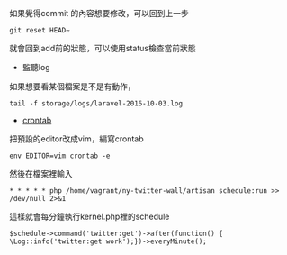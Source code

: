 如果覺得commit 的內容想要修改，可以回到上一步
```
git reset HEAD~
```
就會回到add前的狀態，可以使用status檢查當前狀態

* 監聽log

如果想要看某個檔案是不是有動作，
```
tail -f storage/logs/laravel-2016-10-03.log
```

* [crontab](http://www.nncron.ru/help/EN/working/cron-format.htm)

把預設的editor改成vim，編寫crontab
```
env EDITOR=vim crontab -e
```
然後在檔案裡輸入
```
* * * * * php /home/vagrant/ny-twitter-wall/artisan schedule:run >> /dev/null 2>&1
```
這樣就會每分鐘執行kernel.php裡的schedule
```
$schedule->command('twitter:get')->after(function() { \Log::info('twitter:get work');})->everyMinute();
```